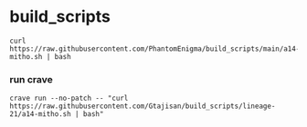 # build_scripts
```
curl https://raw.githubusercontent.com/PhantomEnigma/build_scripts/main/a14-mitho.sh | bash
```
### run crave

````
crave run --no-patch -- "curl https://raw.githubusercontent.com/Gtajisan/build_scripts/lineage-21/a14-mitho.sh | bash"
````
